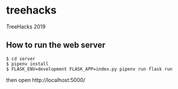 # treehacks
TreeHacks 2019

## How to run the web server

```
$ cd server
$ pipenv install
$ FLASK_ENV=development FLASK_APP=index.py pipenv run flask run
```

then open http://localhost:5000/

